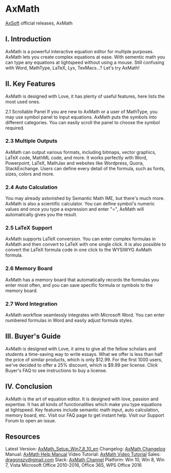 # AxMath
[AxSoft](https://www.axsoft.co) official releases, AxMath

## I. Introduction
AxMath is a powerful interactive equation editor for multiple purposes. AxMath lets you create complex equations at ease. With sementic math you can type any equations at lightspeed without using a mouse. Still confusing with Word, MathType, LaTeX, Lyx, TexMacs...? Let's try AxMath!

## II. Key Features
AxMath is designed with Love, it has plenty of useful features, here lists the most used ones.

2.1 Scrollable Panel
If you are new to AxMath or a user of MathType, you may use symbol panel to input equations. AxMath puts the symbols into different categories. You can easily scroll the panel to choose the symbol required.

### 2.3 Multiple Outputs
AxMath can output various formats, including bitmaps, vector graphics, LaTeX code, MathML code, and more. It works perfectly with Word, Powerpoint, LaTeX, MathJax and websites like Wordpress, Quora, StackExchange. Users can define every detail of the formula, such as fonts, sizes, colors and more.

### 2.4 Auto Calculation
You may already astonished by Semantic Math IME, but there's much more. AxMath is also a scientific calculator. You can define symbol's numeric values and once you type a expression and enter "=", AxMath will automatically gives you the result.

### 2.5 LaTeX Support
AxMath supports LaTeX conversion. You can enter complex formulas in AxMath and then convert to LaTeX with one single click. It is also possible to convert the LaTeX formula code in one click to the WYSIWYG AxMath formula.

### 2.6 Memory Board
AxMath has a memory board that automatically records the formulas you enter most often, and you can save specific formula or symbols to the memory board.

### 2.7 Word Integration
AxMath workflow seamlessly integrates with Microsoft Word. You can enter numbered formulas in Word and easily adjust formula styles.

## III. Buyer's Guide
AxMath is designed with Love, it aims to give all the fellow scholars and students a time-saving way to write essays. What we offer is less than half the price of similar products, which is only $12.99. For the first 1000 users, we've decided to offer a 25% discount, which is $9.99 per license. Click Buyer's FAQ to see instructions to buy a license.

## IV. Conclusion
AxMath is the art of equation editor. It is designed with love, passion and expertise. It has all kinds of functionalities which make you type equations at lightspeed. Key features include semantic math input, auto calculation, memory board, etc. Visit our FAQ page to get instant help. Visit our Support Forum to open an issue.

## Resources
Latest Version: [AxMath_Setup_Win7_8_10_en](https://github.com/loongmxbt/AxMath/releases)
Changelog: [AxMath Changelog](https://www.axsoft.co/changelog)
Manual: [AxMath Help Manual](https://www.axsoft.co/public/file/axmath-help.pdf)
Video Tutorial: [AxMath Video Tutorial](https://www.youtube.com/playlist?list=PLVdtkoQaTxQ1NIxO0tN9IGp0vR4HeDjcG)
Sales: dragonszy@gmail.com
Slack: [AxMath Channel](https://axsoft.slack.com/)
Platform: Win 10, Win 8, Win 7, Vista
Microsoft Office 2010-2016, Office 365, WPS Office 2016

